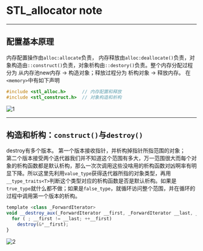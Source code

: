 # STL_allocator note  

---

## 配置基本原理
内存配置操作由`alloc:allocate`负责， 内存释放由`alloc:deallocate()`负责，对象构造由`::construct()`负责，对象析构由`::destory()`负责。整个内存分配过程分为 从内存池new内存 -> 构造对象；释放过程分为 析构对象 -> 释放内存。
在`<memory>`中有如下声明
```c
#include <stl_alloc.h>      // 内存配置和释放
#include <stl_construct.h>  // 对象构造和析构
```
![1](http://img.my.csdn.net/uploads/201211/29/1354196694_9025.jpg)  

---

## 构造和析构：`construct()`与`destroy()`
destroy有多个版本。
第一个版本接收指针，并析构掉指针所指范围的对象；  
第二个版本接受两个迭代器我们并不知道这个范围有多大，万一范围很大而每个对象的析构函数都是默认析构，那么一次次调用这些没啥用的析构函数对凶啊率有明显下降。所以这里先利用`value_type`获得迭代器所指的对象类型，再用`__type_traits<T>`判断这个类型对应的析构函数是否是默认析构。如果是`true_type`就什么都不做；如果是`false_type`，就循环访问整个范围，并在循环的过程中调用第一个版本的析构。
```js
template <class _ForwardIterator>
void __destroy_aux(_ForwardIterator __first, _ForwardIterator __last, __false_type) {
  for ( ; __first != __last; ++__first)
    destroy(&*__first);
}
```
![2](http://img.my.csdn.net/uploads/201211/29/1354196922_8237.jpg)
